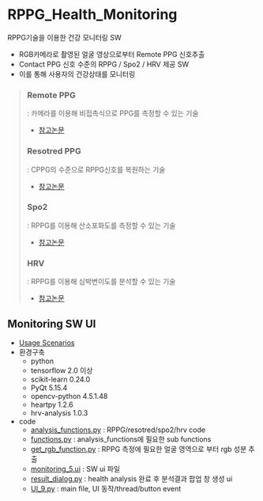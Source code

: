 # RPPG_Health_Monitoring
RPPG기술을 이용한 건강 모니터링 SW
- RGB카메라로 촬영된 얼굴 영상으로부터 Remote PPG 신호추출
- Contact PPG 신호 수준의 RPPG / Spo2 / HRV 제공 SW
- 이를 통해 사용자의 건강상태를 모니터링

> ### Remote PPG 
> : 카메라를 이용해 비접촉식으로 PPG를 측정할 수 있는 기술
> - [참고논문](https://www.spiedigitallibrary.org/journals/journal-of-electronic-imaging/volume-26/issue-6/063003/Contactless-physiological-signals-extraction-based-on-skin-color-magnification/10.1117/1.JEI.26.6.063003.short?SSO=1)
> ### Resotred PPG
>  : CPPG의 수준으로 RPPG신호를 복원하는 기술
>  - [참고논문](https://www.mdpi.com/1424-8220/21/17/5910)
> ### Spo2
>  : RPPG를 이용해 산소포화도를 측정할 수 있는 기술
>  - [참고논문]()
> ### HRV
>  : RPPG를 이용해 심박변이도를 분석할 수 있는 기술
>  - [참고논문]()

## Monitoring SW UI
- [Usage Scenarios](https://github.com/sugyeong-yu/RPPG_Health_Monitoring/blob/main/%EB%B0%9C%ED%91%9C%20%EC%9E%90%EB%A3%8C.pptx)
- 환경구축
  - python
  - tensorflow 2.0 이상
  - scikit-learn 0.24.0
  - PyQt 5.15.4
  - opencv-python 4.5.1.48
  - heartpy 1.2.6
  - hrv-analysis 1.0.3 
- code
  - [analysis_functions.py](https://github.com/sugyeong-yu/RPPG_Health_Monitoring/blob/main/code/analysis_functions.py) : RPPG/resotred/spo2/hrv code
  - [functions.py](https://github.com/sugyeong-yu/RPPG_Health_Monitoring/blob/main/code/functions.py) : analysis_functions에 필요한 sub functions
  - [get_rgb_function.py](https://github.com/sugyeong-yu/RPPG_Health_Monitoring/blob/main/code/get_rgb_function.py) : RPPG 측정에 필요한 얼굴 영역으로 부터 rgb 성분 추출
  - [monitoring_5.ui](https://github.com/sugyeong-yu/RPPG_Health_Monitoring/blob/main/code/monitoring_5.ui) : SW ui 파일
  - [result_dialog.py](https://github.com/sugyeong-yu/RPPG_Health_Monitoring/blob/main/code/result_dialog.py) : health analysis 완료 후 분석결과 팝업 창 생성 ui
  - [UI_9.py](https://github.com/sugyeong-yu/RPPG_Health_Monitoring/blob/main/code/UI_9.py) : main file, UI 동작/thread/button event 
